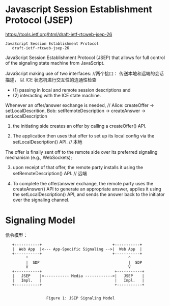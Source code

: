 # Javascript Session Establishment Protocol (JSEP)

https://tools.ietf.org/html/draft-ietf-rtcweb-jsep-26

    JavaScript Session Establishment Protocol
       draft-ietf-rtcweb-jsep-26


JavaScript Session Establishment Protocol (JSEP) that allows for full control of the signaling state machine from JavaScript. 

JavaScript making use of two interfaces:  //两个接口： 传送本地和远端的会话描述， 以 ICE 状态机进行交互性的连通性检查

* (1) passing in local and remote session descriptions and 
* (2) interacting with the ICE state machine.  


Whenever an offer/answer exchange is needed,  // Alice: createOffer -> setLocalDescrition, Bob: setRemoteDescription -> createAnswer -> setLocalDescription

1. the initiating side creates an offer by calling a createOffer() API.  

2. The application then uses that offer to set up its local config via the  setLocalDescription() API.  // 本地

The offer is finally sent off to the remote side over its preferred signaling mechanism (e.g., WebSockets); 

3. upon receipt of that offer, the remote party installs it using the setRemoteDescription() API.  // 远端

4.  To complete the offer/answer exchange, the remote party uses the createAnswer() API to generate an appropriate answer, 
applies it using the setLocalDescription() API, and sends the answer back to the  initiator over the signaling channel.


# Signaling Model

信令模型：

       +-----------+                               +-----------+
       |  Web App  |<--- App-Specific Signaling -->|  Web App  |
       +-----------+                               +-----------+
             ^                                            ^
             |  SDP                                       |  SDP
             V                                            V
       +-----------+                                +-----------+
       |   JSEP    |<----------- Media ------------>|   JSEP    |
       |   Impl.   |                                |   Impl.   |
       +-----------+                                +-----------+


                      Figure 1: JSEP Signaling Model
